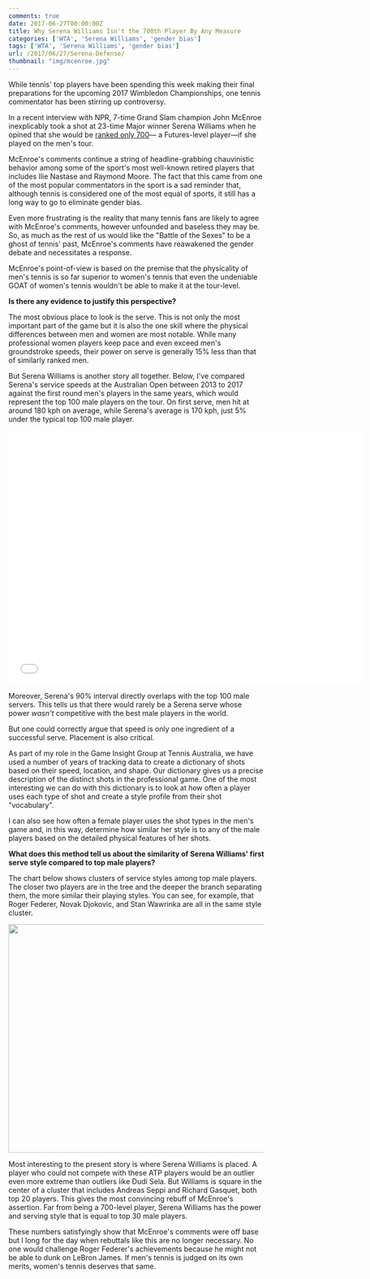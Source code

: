 ```yaml
---
comments: true
date: 2017-06-27T00:00:00Z
title: Why Serena Williams Isn't the 700th Player By Any Measure
categories: ['WTA', 'Serena Williams', 'gender bias']
tags: ['WTA', 'Serena Williams', 'gender bias']
url: /2017/06/27/Serena-Defense/
thumbnail: "img/mcenroe.jpg"
---
```


While tennis' top players have been spending this week making their final preparations for the upcoming 2017 Wimbledon Championships, one tennis commentator has been stirring up controversy. 

<!--more-->

In a recent interview with NPR, 7-time Grand Slam champion John McEnroe inexplicably took a shot at 23-time Major winner Serena Williams when he opined that she would be [ranked only 700](http://ftw.usatoday.com/2017/06/serena-williams-response-hits-back-john-mcenroe-700-ranked-mens-comment-twitter-tennis)&mdash; a Futures-level player&mdash;if she played on the men's tour.

McEnroe's comments continue a string of headline-grabbing chauvinistic behavior among some of the sport's most well-known retired players that includes Ilie Nastase and Raymond Moore. The fact that this came from one of the most popular commentators in the sport is a sad reminder that, although tennis is considered one of the most equal of sports, it still has a long way to go to eliminate gender bias.

Even more frustrating is the reality that many tennis fans are likely to agree with McEnroe's comments, however unfounded and baseless they may be. So, as much as the rest of us would like the "Battle of the Sexes" to be a ghost of tennis' past, McEnroe's comments have reawakened the gender debate and necessitates a response.

McEnroe's point-of-view is based on the premise that the physicality of men's tennis is so far superior to women's tennis that even the undeniable GOAT of women's tennis wouldn't be able to make it at the tour-level. 

**Is there any evidence to justify this perspective?**

The most obvious place to look is the serve. This is not only the most important part of the game but it is also the one skill where the physical differences between men and women are most notable. While many professional women players keep pace and even exceed men's groundstroke speeds, their power on serve is generally 15% less than that of similarly ranked men.

But Serena Williams is another story all together. Below, I've compared Serena's service speeds at the Australian Open between 2013 to 2017 against the first round men's players in the same years, which would represent the top 100 male players on the tour. On first serve, men hit at around 180 kph on average, while Serena's average is 170 kph, just 5% under the typical top 100 male player. 


<iframe width="700" height="500" frameborder="0" scrolling="no" src="//plot.ly/~on-the-t/1237.embed"></iframe>


Moreover, Serena's 90% interval directly overlaps with the top 100 male servers. This tells us that there would rarely be a Serena serve whose power _wasn't_ competitive with the best male players in the world. 

But one could correctly argue that speed is only one ingredient of a successful serve. Placement is also critical. 

As part of my role in the Game Insight Group at Tennis Australia, we have used a number of years of tracking data to create a dictionary of shots based on their speed, location, and shape. Our dictionary gives us a precise description of the distinct shots in the professional game. One of the most interesting we can do with this dictionary is to look at how often a player uses each type of shot and create a style profile from their shot "vocabulary".

I can also see how often a female player uses the shot types in the men's game and, in this way, determine how similar her style is to any of the male players based on the detailed physical features of her shots.

**What does this method tell us about the similarity of Serena Williams' first serve style compared to top male players?**

The chart below shows clusters of service styles among top male players. The closer two players are in the tree and the deeper the branch separating them, the more similar their playing styles. You can see, for example, that Roger Federer, Novak Djokovic, and Stan Wawrinka are all in the same style cluster. 


<img src="http://on-the-t.com/img/serena_style.png" width=700 height=450 />

Most interesting to the present story is where Serena Williams is placed. A player who could not compete with these ATP players would be an outlier even more extreme than outliers like Dudi Sela. But Williams is square in the center of a cluster that includes Andreas Seppi and Richard Gasquet, both top 20 players. This gives the most convincing rebuff of McEnroe's assertion. Far from being a 700-level player, Serena Williams has the power and serving style that is equal to top 30 male players.

These numbers satisfyingly show that McEnroe's comments were off base but I long for the day when rebuttals like this are no longer necessary. No one would challenge Roger Federer's achievements because he might not be able to dunk on LeBron James. If men's tennis is judged on its own merits, women's tennis deserves that same.

